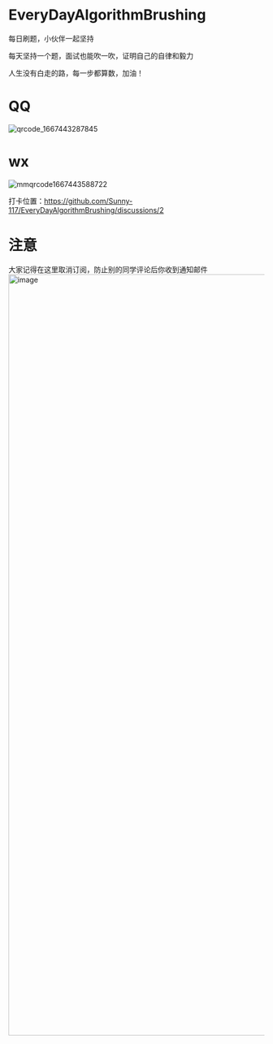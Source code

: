 # EveryDayAlgorithmBrushing
每日刷题，小伙伴一起坚持

每天坚持一个题，面试也能吹一吹，证明自己的自律和毅力

人生没有白走的路，每一步都算数，加油！

# QQ

![qrcode_1667443287845](https://user-images.githubusercontent.com/73089592/199638169-27226e27-4075-49b2-8c5e-b9241054bc04.jpg)

# wx

![mmqrcode1667443588722](https://user-images.githubusercontent.com/73089592/199638675-56ea8433-9537-4f70-a9c6-a52c671cf9d4.png)



打卡位置：https://github.com/Sunny-117/EveryDayAlgorithmBrushing/discussions/2

# 注意

大家记得在这里取消订阅，防止别的同学评论后你收到通知邮件
<img width="1499" alt="image" src="https://user-images.githubusercontent.com/73089592/199680253-e748e36f-c876-4414-94fc-96e5d805ce66.png">
